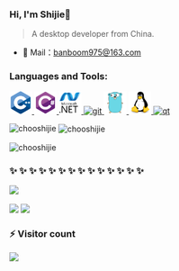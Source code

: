 ### Hi, I'm Shijie👋
>A desktop developer from China.

- 💬 Mail：[banboom975@163.com](banboom975@163.com)
<h3 align="left">Languages and Tools:</h3>
<p align="left"> <a href="https://www.w3schools.com/cpp/" target="_blank" rel="noreferrer"> <img src="https://raw.githubusercontent.com/devicons/devicon/master/icons/cplusplus/cplusplus-original.svg" alt="cplusplus" width="40" height="40"/> </a> <a href="https://www.w3schools.com/cs/" target="_blank" rel="noreferrer"> <img src="https://raw.githubusercontent.com/devicons/devicon/master/icons/csharp/csharp-original.svg" alt="csharp" width="40" height="40"/> </a> <a href="https://dotnet.microsoft.com/" target="_blank" rel="noreferrer"> <img src="https://raw.githubusercontent.com/devicons/devicon/master/icons/dot-net/dot-net-original-wordmark.svg" alt="dotnet" width="40" height="40"/> </a> <a href="https://git-scm.com/" target="_blank" rel="noreferrer"> <img src="https://www.vectorlogo.zone/logos/git-scm/git-scm-icon.svg" alt="git" width="40" height="40"/> </a> <a href="https://golang.org" target="_blank" rel="noreferrer"> <img src="https://raw.githubusercontent.com/devicons/devicon/master/icons/go/go-original.svg" alt="go" width="40" height="40"/> </a> <a href="https://www.linux.org/" target="_blank" rel="noreferrer"> <img src="https://raw.githubusercontent.com/devicons/devicon/master/icons/linux/linux-original.svg" alt="linux" width="40" height="40"/> </a> <a href="https://www.qt.io/" target="_blank" rel="noreferrer"> <img src="https://upload.wikimedia.org/wikipedia/commons/0/0b/Qt_logo_2016.svg" alt="qt" width="40" height="40"/> </a> </p>

<p><img align="left" src="https://github-readme-stats.vercel.app/api/top-langs?username=chooshijie&show_icons=true&locale=en&layout=compact" alt="chooshijie" /></p>

<p>&nbsp;<img align="center" src="https://github-readme-stats.vercel.app/api?username=chooshijie&show_icons=true&locale=en" alt="chooshijie" /></p>

<p><img align="center" src="https://github-readme-streak-stats.herokuapp.com/?user=chooshijie&" alt="chooshijie" /></p>
 

###  ✨ ✨ ✨ ✨ ✨ ✨ ✨ ✨ ✨ ✨ ✨ ✨ ✨ ✨ 

![](https://github-readme-stats-eight-theta.vercel.app/api?username=ChooShijie&hide_border=true&show_icons=true&theme=bear&include_all_commits=true&count_private=true)

![](https://raw.githubusercontent.com/ChooShijie/github-stats-transparent/output/generated/overview.svg)
![](https://raw.githubusercontent.com/ChooShijie/github-stats-transparent/output/generated/languages.svg)

### ⚡ Visitor count
![](https://profile-counter.glitch.me/ChooShijie/count.svg)
